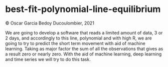 # best-fit-polynomial-line-equilibrium
© Oscar Garcia Bedoy Ducoulombier, 2021

We are going to develop a software that reads a limited amount of data, 3 or 2 days, and accordingly to this line, polynomial and with high R, we are going to try to predict the short term movement with aid of machine learning. Taking as major factor the sum of all the observations that gives as a result zero or nearly zero. With the aid of machine learning, deep learning and time series we will try to do this task.
